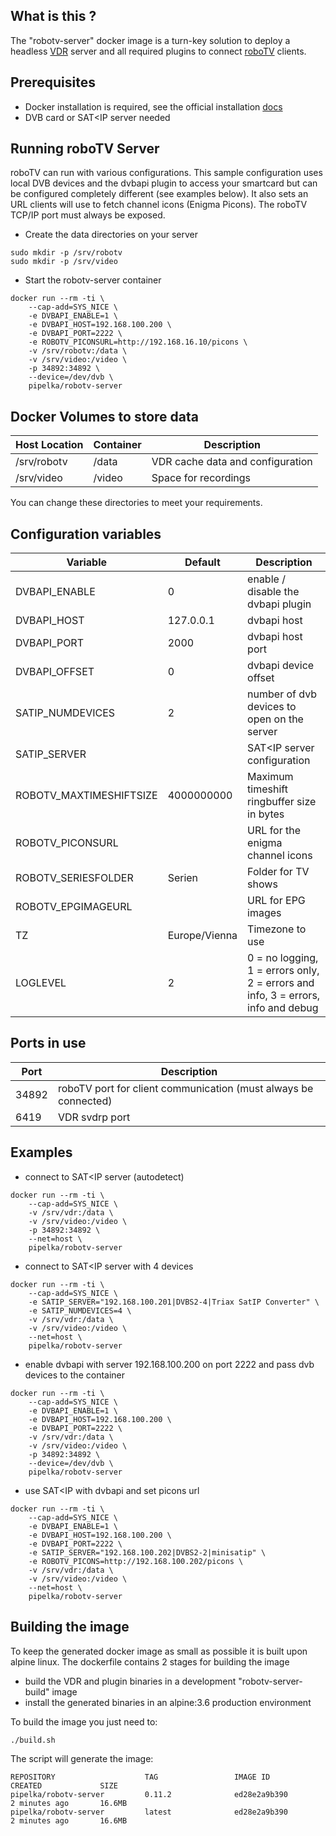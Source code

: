 What is this ?
--------------

The "robotv-server" docker image is a turn-key solution to deploy a headless [VDR](http://www.tvdr.de) server and all required plugins to connect [roboTV](https://github.com/pipelka/robotv) clients.

Prerequisites
-------------

- Docker installation is required, see the official installation [docs](https://docs.docker.com/engine/installation/)
- DVB card or SAT<IP server needed

Running roboTV Server
---------------------

roboTV can run with various configurations. This sample configuration uses local DVB devices and the dvbapi plugin to access your smartcard but can be configured completely different (see examples below). It also sets an URL clients will use to fetch channel icons (Enigma Picons). The roboTV TCP/IP port must always be exposed.

- Create the data directories on your server

```
sudo mkdir -p /srv/robotv
sudo mkdir -p /srv/video
```

- Start the robotv-server container

```
docker run --rm -ti \
    --cap-add=SYS_NICE \
    -e DVBAPI_ENABLE=1 \
    -e DVBAPI_HOST=192.168.100.200 \
    -e DVBAPI_PORT=2222 \
    -e ROBOTV_PICONSURL=http://192.168.16.10/picons \
    -v /srv/robotv:/data \
    -v /srv/video:/video \
    -p 34892:34892 \
    --device=/dev/dvb \
    pipelka/robotv-server
```

Docker Volumes to store data
----------------------------

| Host Location | Container | Description |
| --- | --- | --- |
| /srv/robotv | /data | VDR cache data and configuration |
| /srv/video | /video | Space for recordings |

You can change these directories to meet your requirements.

Configuration variables
-----------------------

| Variable | Default | Description |
| --- | --- | ---------- |
| DVBAPI_ENABLE | 0 | enable / disable the dvbapi plugin |
| DVBAPI_HOST | 127.0.0.1 | dvbapi host |
| DVBAPI_PORT | 2000 | dvbapi host port |
| DVBAPI_OFFSET | 0 | dvbapi device offset |
| SATIP_NUMDEVICES | 2 | number of dvb devices to open on the server |
| SATIP_SERVER | | SAT<IP server configuration |
| ROBOTV_MAXTIMESHIFTSIZE | 4000000000 | Maximum timeshift ringbuffer size in bytes |
| ROBOTV_PICONSURL |  | URL for the enigma channel icons |
| ROBOTV_SERIESFOLDER | Serien | Folder for TV shows |
| ROBOTV_EPGIMAGEURL | | URL for EPG images |
| TZ | Europe/Vienna | Timezone to use |
| LOGLEVEL | 2 | 0 = no logging, 1 = errors only, 2 = errors and info, 3 = errors, info and debug |

Ports in use
------------

| Port | Description |
| --- | --- |
| 34892 | roboTV port for client communication (must always be connected) |
| 6419 | VDR svdrp port |

Examples
--------

- connect to SAT<IP server (autodetect)

```
docker run --rm -ti \
    --cap-add=SYS_NICE \
    -v /srv/vdr:/data \
    -v /srv/video:/video \
    -p 34892:34892 \
    --net=host \
    pipelka/robotv-server
```

- connect to SAT<IP server with 4 devices

```
docker run --rm -ti \
    --cap-add=SYS_NICE \
    -e SATIP_SERVER="192.168.100.201|DVBS2-4|Triax SatIP Converter" \
    -e SATIP_NUMDEVICES=4 \
    -v /srv/vdr:/data \
    -v /srv/video:/video \
    --net=host \
    pipelka/robotv-server
```

- enable dvbapi with server 192.168.100.200 on port 2222 and pass dvb devices to the container

```
docker run --rm -ti \
    --cap-add=SYS_NICE \
    -e DVBAPI_ENABLE=1 \
    -e DVBAPI_HOST=192.168.100.200 \
    -e DVBAPI_PORT=2222 \
    -v /srv/vdr:/data \
    -v /srv/video:/video \
    -p 34892:34892 \
    --device=/dev/dvb \
    pipelka/robotv-server
```

- use SAT<IP with dvbapi and set picons url

```
docker run --rm -ti \
    --cap-add=SYS_NICE \
    -e DVBAPI_ENABLE=1 \
    -e DVBAPI_HOST=192.168.100.200 \
    -e DVBAPI_PORT=2222 \
    -e SATIP_SERVER="192.168.100.202|DVBS2-2|minisatip" \
    -e ROBOTV_PICONS=http://192.168.100.202/picons \
    -v /srv/vdr:/data \
    -v /srv/video:/video \
    --net=host \
    pipelka/robotv-server
```

Building the image
------------------

To keep the generated docker image as small as possible it is built upon alpine linux.
The dockerfile contains 2 stages for building the image

- build the VDR and plugin binaries in a development "robotv-server-build" image
- install the generated binaries in an alpine:3.6 production environment

To build the image you just need to:

```
./build.sh
```

The script will generate the image:
```
REPOSITORY                    TAG                 IMAGE ID            CREATED             SIZE
pipelka/robotv-server         0.11.2              ed28e2a9b390        2 minutes ago       16.6MB
pipelka/robotv-server         latest              ed28e2a9b390        2 minutes ago       16.6MB
```
